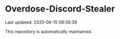 # Overdose-Discord-Stealer

Last updated: 2025-06-15 09:56:39

This repository is automatically maintained.
